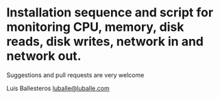 # Installation sequence and script for monitoring CPU, memory, disk reads, disk writes, network in and network out.

Suggestions and pull requests are very welcome

Luis Ballesteros
luballe@luballe.com
